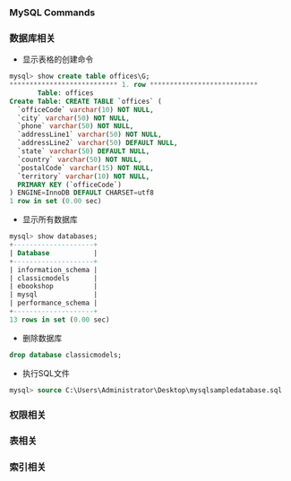 ### MySQL Commands



### 数据库相关



- 显示表格的创建命令

```sql
mysql> show create table offices\G;
*************************** 1. row ***************************
       Table: offices
Create Table: CREATE TABLE `offices` (
  `officeCode` varchar(10) NOT NULL,
  `city` varchar(50) NOT NULL,
  `phone` varchar(50) NOT NULL,
  `addressLine1` varchar(50) NOT NULL,
  `addressLine2` varchar(50) DEFAULT NULL,
  `state` varchar(50) DEFAULT NULL,
  `country` varchar(50) NOT NULL,
  `postalCode` varchar(15) NOT NULL,
  `territory` varchar(10) NOT NULL,
  PRIMARY KEY (`officeCode`)
) ENGINE=InnoDB DEFAULT CHARSET=utf8
1 row in set (0.00 sec)
```

- 显示所有数据库

```sql
mysql> show databases;
+--------------------+
| Database           |
+--------------------+
| information_schema |
| classicmodels      |
| ebookshop          |
| mysql              |
| performance_schema |
+--------------------+
13 rows in set (0.00 sec)
```

- 删除数据库

```sql
drop database classicmodels;
```

- 执行SQL文件

```sql
mysql> source C:\Users\Administrator\Desktop\mysqlsampledatabase.sql
```



### 权限相关



### 表相关



### 索引相关



